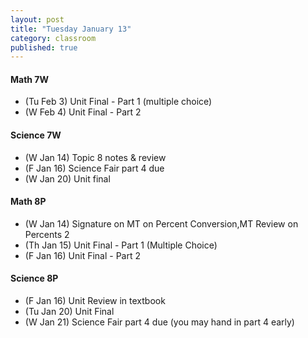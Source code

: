 ```yaml
---
layout: post
title: "Tuesday January 13"
category: classroom
published: true
---
```


#### Math 7W
* (Tu Feb 3) Unit Final - Part 1 (multiple choice)
* (W Feb 4) Unit Final - Part 2 

#### Science 7W
* (W Jan 14) Topic 8 notes & review
* (F Jan 16) Science Fair part 4 due
* (W Jan 20) Unit final

#### Math 8P
* (W Jan 14) Signature on MT on Percent Conversion,MT Review on Percents 2
* (Th Jan 15) Unit Final - Part 1 (Multiple Choice)
* (F Jan 16) Unit Final - Part 2 

#### Science 8P
* (F Jan 16) Unit Review in textbook
* (Tu Jan 20) Unit Final
* (W Jan 21) Science Fair part 4 due (you may hand in part 4 early)
